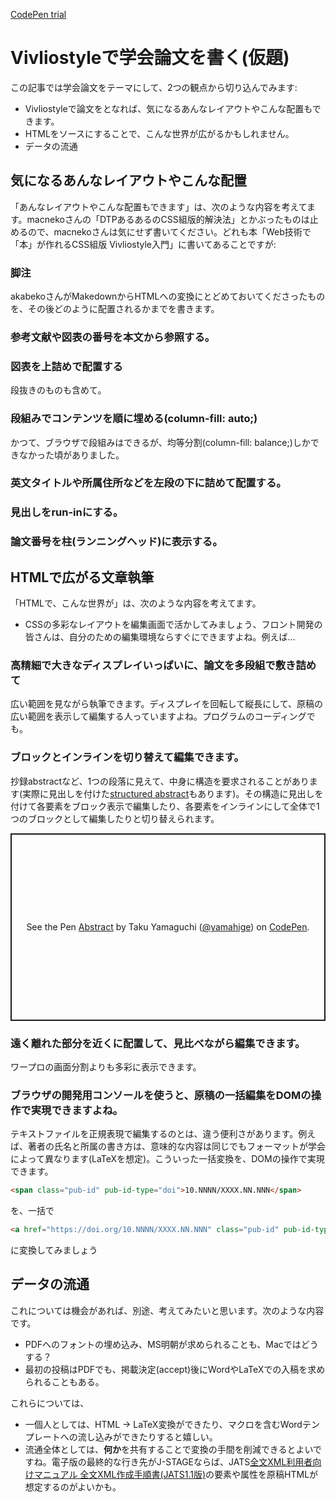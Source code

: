 [CodePen trial](index.html)

# Vivliostyleで学会論文を書く(仮題)

この記事では学会論文をテーマにして、2つの観点から切り込んでみます:

- Vivliostyleで論文をとなれば、気になるあんなレイアウトやこんな配置もできます。
- HTMLをソースにすることで、こんな世界が広がるかもしれません。
- データの流通

## 気になるあんなレイアウトやこんな配置

「あんなレイアウトやこんな配置もできます」は、次のような内容を考えてます。macnekoさんの「DTPあるあるのCSS組版的解決法」とかぶったものは止めるので、macnekoさんは気にせず書いてください。どれも本「Web技術で「本」が作れるCSS組版 Vivliostyle入門」に書いてあることですが:

### 脚注

akabekoさんがMakedownからHTMLへの変換にとどめておいてくださったものを、その後どのように配置されるかまでを書きます。

### 参考文献や図表の番号を本文から参照する。


### 図表を上詰めで配置する

段抜きのものも含めて。

### 段組みでコンテンツを順に埋める(column-fill: auto;)

かつて、ブラウザで段組みはできるが、均等分割(column-fill: balance;)しかできなかった頃がありました。

### 英文タイトルや所属住所などを左段の下に詰めて配置する。

### 見出しをrun-inにする。

### 論文番号を柱(ランニングヘッド)に表示する。

## HTMLで広がる文章執筆

「HTMLで、こんな世界が」は、次のような内容を考えてます。

- CSSの多彩なレイアウトを編集画面で活かしてみましょう、フロント開発の皆さんは、自分のための編集環境ならすぐにできますよね。例えば…

### 高精細で大きなディスプレイいっぱいに、論文を多段組で敷き詰めて

広い範囲を見ながら執筆できます。ディスプレイを回転して縦長にして、原稿の広い範囲を表示して編集する人っていますよね。プログラムのコーディングでも。

### ブロックとインラインを切り替えて編集できます。

抄録abstractなど、1つの段落に見えて、中身に構造を要求されることがあります(実際に見出しを付けた[structured abstract](https://en.wikipedia.org/wiki/Abstract_(summary)#Structure)もあります)。その構造に見出しを付けて各要素をブロック表示で編集したり、各要素をインラインにして全体で1つのブロックとして編集したりと切り替えられます。

<p class="codepen" data-height="300" data-default-tab="html,result" data-slug-hash="qBGdjXM" data-pen-title="Abstract" data-user="yamahige" style="height: 300px; box-sizing: border-box; display: flex; align-items: center; justify-content: center; border: 2px solid; margin: 1em 0; padding: 1em;">
  <span>See the Pen <a href="https://codepen.io/yamahige/pen/qBGdjXM">
  Abstract</a> by Taku Yamaguchi (<a href="https://codepen.io/yamahige">@yamahige</a>)
  on <a href="https://codepen.io">CodePen</a>.</span>
</p>
<script async src="https://cpwebassets.codepen.io/assets/embed/ei.js"></script>

### 遠く離れた部分を近くに配置して、見比べながら編集できます。

ワープロの画面分割よりも多彩に表示できます。

### ブラウザの開発用コンソールを使うと、原稿の一括編集をDOMの操作で実現できますよね。

テキストファイルを正規表現で編集するのとは、違う便利さがあります。例えば、著者の氏名と所属の書き方は、意味的な内容は同じでもフォーマットが学会によって異なります(LaTeXを想定)。こういった一括変換を、DOMの操作で実現できます。

```HTML
<span class="pub-id" pub-id-type="doi">10.NNNN/XXXX.NN.NNN</span>
```
を、一括で
```HTML
<a href="https://doi.org/10.NNNN/XXXX.NN.NNN" class="pub-id" pub-id-type="doi">10.NNNN/XXXX.NN.NNN</a>
```
に変換してみましょう

## データの流通

これについては機会があれば、別途、考えてみたいと思います。次のような内容です。

- PDFへのフォントの埋め込み、MS明朝が求められることも、Macではどうする？
- 最初の投稿はPDFでも、掲載決定(accept)後にWordやLaTeXでの入稿を求められることもある。

これらについては、
- 一個人としては、HTML -> LaTeX変換ができたり、マクロを含むWordテンプレートへの流し込みができたりすると嬉しい。
- 流通全体としては、**何か**を共有することで変換の手間を削減できるとよいですね。電子版の最終的な行き先がJ-STAGEならば、JATS[全文XML利用者向けマニュアル 全文XML作成手順書(JATS1.1版)](https://www.jstage.jst.go.jp/static/files/ja/zenbun-xml-jats1_1-manual.pdf)の要素や属性を原稿HTMLが想定するのがよいかも。


